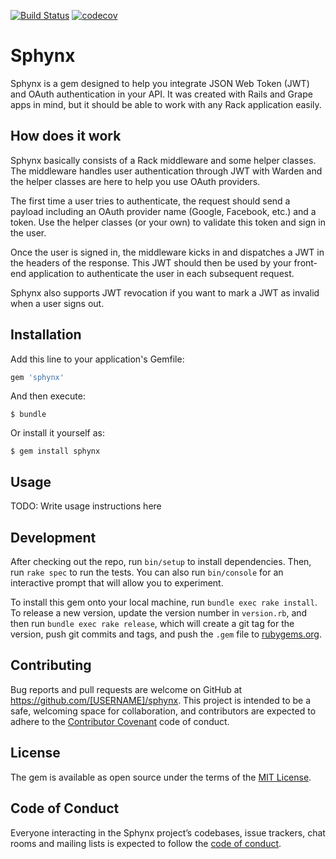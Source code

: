 [![Build Status](https://travis-ci.org/johannboutet/sphynx.svg?branch=master)](https://travis-ci.org/johannboutet/sphynx)
[![codecov](https://codecov.io/gh/johannboutet/sphynx/branch/master/graph/badge.svg)](https://codecov.io/gh/johannboutet/sphynx)

# Sphynx

Sphynx is a gem designed to help you integrate JSON Web Token (JWT) and OAuth authentication in your API. It was created with Rails and Grape apps in mind, but it should be able to work with any Rack application easily.

## How does it work

Sphynx basically consists of a Rack middleware and some helper classes. The middleware handles user authentication through JWT with Warden and the helper classes are here to help you use OAuth providers.

The first time a user tries to authenticate, the request should send a payload including an OAuth provider name (Google, Facebook, etc.) and a token. Use the helper classes (or your own) to validate this token and sign in the user.

Once the user is signed in, the middleware kicks in and dispatches a JWT in the headers of the response. This JWT should then be used by your front-end application to authenticate the user in each subsequent request.

Sphynx also supports JWT revocation if you want to mark a JWT as invalid when a user signs out.

## Installation

Add this line to your application's Gemfile:

```ruby
gem 'sphynx'
```

And then execute:

    $ bundle

Or install it yourself as:

    $ gem install sphynx

## Usage

TODO: Write usage instructions here

## Development

After checking out the repo, run `bin/setup` to install dependencies. Then, run `rake spec` to run the tests. You can also run `bin/console` for an interactive prompt that will allow you to experiment.

To install this gem onto your local machine, run `bundle exec rake install`. To release a new version, update the version number in `version.rb`, and then run `bundle exec rake release`, which will create a git tag for the version, push git commits and tags, and push the `.gem` file to [rubygems.org](https://rubygems.org).

## Contributing

Bug reports and pull requests are welcome on GitHub at https://github.com/[USERNAME]/sphynx. This project is intended to be a safe, welcoming space for collaboration, and contributors are expected to adhere to the [Contributor Covenant](http://contributor-covenant.org) code of conduct.

## License

The gem is available as open source under the terms of the [MIT License](https://opensource.org/licenses/MIT).

## Code of Conduct

Everyone interacting in the Sphynx project’s codebases, issue trackers, chat rooms and mailing lists is expected to follow the [code of conduct](https://github.com/[USERNAME]/sphynx/blob/master/CODE_OF_CONDUCT.md).
